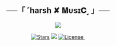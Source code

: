 <h2 align="center">
    ──「 ˹harsh ✘ 𝐌ᴜsɪ𝐂˼ 」──
</h2>

<p align="center">
  <img src="https://telegra.ph/file/56d1760224589ee370186.jpg">
</p>

<p align="center">
<a href="https://github.com/harshxmusic/Harsh_music/stargazers"><img src="https://img.shields.io/github/stars/harshxmusic/Harsh_music?color=black&logo=github&logoColor=black&style=for-the-badge" alt="Stars" /></a>
<a href="https://github.com/harshxmusic/Harsh_music/network/members"> <img src="https://img.shields.io/github/forks/harshxmusic/Harsh_music?color=black&logo=github&logoColor=black&style=for-the-badge" /></a>
<a href="https://github.com/harshxmusic/Harsh_music/blob/master/LICENSE"> <img src="https://img.shields.io/badge/License-MIT-blueviolet?style=for-the-badge" alt="License" /> </a>
<a href="https://www.python.org/"> <img 
